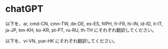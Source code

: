# chatGPT

以下を、ar, cmd-CN, cmn-TW, de-DE, es-ES, filPH, fr-FR, hi-IN, id-ID, it-IT, ja-JP, km-KH, ko-KR, pt-PT, ru-RU, th-TH にそれぞれ翻訳してください。

以下を、vi-VN, yue-HK にそれぞれ翻訳してください。
